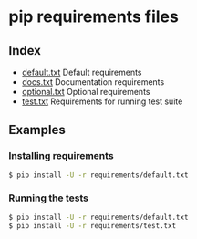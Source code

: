 # pip requirements files

## Index

- [default.txt](default.txt)
  Default requirements
- [docs.txt](docs.txt)
  Documentation requirements
- [optional.txt](optional.txt)
  Optional requirements
- [test.txt](test.txt)
  Requirements for running test suite

## Examples

### Installing requirements

```bash
$ pip install -U -r requirements/default.txt
```

### Running the tests

```bash
$ pip install -U -r requirements/default.txt
$ pip install -U -r requirements/test.txt
```

